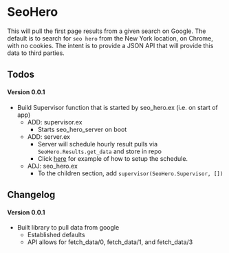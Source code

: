 # SeoHero

This will pull the first page results from a given search on Google. The default is to search for `seo hero` from the New York location, on Chrome, with no cookies. The intent is to provide a JSON API that will provide this data to third parties.

## Todos

#### Version 0.0.1

- Build Supervisor function that is started by seo_hero.ex (i.e. on start of app)
  - ADD: supervisor.ex
    - Starts seo_hero_server on boot
  - ADD: server.ex
    - Server will schedule hourly result pulls via `SeoHero.Results.get_data` and store in repo
    - Click [here](http://stackoverflow.com/questions/32085258/how-to-run-some-code-every-few-hours-in-phoenix-framework) for example of how to setup the schedule.
  - ADJ: seo_hero.ex
    - To the children section, add `supervisor(SeoHero.Supervisor, [])`

## Changelog

#### Version 0.0.1

- Built library to pull data from google
  - Established defaults
  - API allows for fetch_data/0, fetch_data/1, and fetch_data/3
